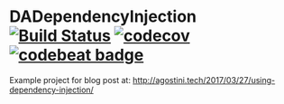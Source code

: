 # DADependencyInjection [![Build Status](https://travis-ci.org/dagostini/DADependencyInjection.svg?branch=master)](https://travis-ci.org/dagostini/DADependencyInjection) [![codecov](https://codecov.io/gh/dagostini/DADependencyInjection/branch/master/graph/badge.svg)](https://codecov.io/gh/dagostini/DADependencyInjection) [![codebeat badge](https://codebeat.co/badges/57b159c6-a5e1-42aa-ab0d-a1b2902ff588)](https://codebeat.co/projects/github-com-dagostini-dadependencyinjection-master)

Example project for blog post at: http://agostini.tech/2017/03/27/using-dependency-injection/
